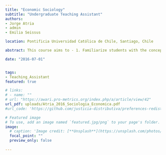 ```yaml
---
title: "Economic Sociology"
subtitle: "Undergraduate Teaching Assistant"
authors:
- Jorge Atria
- admin
- Emilia Seissus

location: Pontificia Universidad Católica de Chile, Santiago, Chile

abstract: This course aims to - 1. Familiarize students with the concepts and interpretations that underpin the sociological reflection of the economic phenomenon. 2. Analyze the relationship between economy and society, and the different ways in which economic phenomena are linked to culture, institutions, networks, norms and social structure. 3. Analyze specific problems of Chilean society based on the concepts provided by economic sociology.

date: "2016-07-01"


tags:
- Teaching_Assistant
featured: true

# links:
# - name: ""
# url: "https://awari.pro-metrics.org/index.php/a/article/view/42"
url_pdf: uploads/Atria_2016_Sociologia_Economica.pdf
#url_code: 'https://github.com/justicia-distributiva/preferences-redistribution-LA'

# Featured image
# To use, add an image named `featured.jpg/png` to your page's folder. 
image:
  # caption: 'Image credit: [**Unsplash**](https://unsplash.com/photos/jdD8gXaTZsc)'
  focal_point: ""
  preview_only: false
  
---
```

